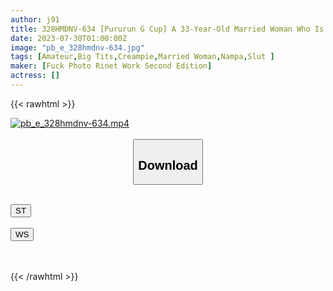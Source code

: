 ```yaml
---
author: j91
title: 328HMDNV-634 [Pururun G Cup] A 33-Year-Old Married Woman Who Is Very Erotic And Erotic. Slutty Awakening After Drinking! ! Nasty Dirty Fucking Squeezing Semen With A Dynamite Body! ! [Pill Regular Use Always Vaginal Cum Shot Ok]
date: 2023-07-30T01:00:00Z
image: "pb_e_328hmdnv-634.jpg"
tags: [Amateur,Big Tits,Creampie,Married Woman,Nampa,Slut ]
maker: [Fuck Photo Rinet Work Second Edition]
actress: []
---
```



{{< rawhtml >}}

<div class="video" data-videoid="qrAdjoaXJxsz2OM">
    <a href="javascript:;">
        <img src="https://my.j91.asia/posts/pb_e_328hmdnv-634/pb_e_328hmdnv-634.jpg" width="WIDTH" height="HEIGHT" alt="pb_e_328hmdnv-634.mp4" loading="lazy">
    </a>
</div>

<script type="text/javascript" src="https://j91.asia/asset/on-demand-st.js"></script>

<br>
  <link rel="stylesheet" href="https://j91.asia/asset/bs5.css">
  
  <center>
  <button class="btn btn-primary" type="button" data-bs-toggle="collapse" data-bs-target=".multi-collapse" aria-expanded="false" aria-controls="multiCollapseExample1 multiCollapseExample2"><h2>Download</h2></button></center>
</p>
<div class="row">
  <div class="col">
    <div class="collapse multi-collapse" id="multiCollapseExample1">
      <div class="card card-body">
	      	      <br>
<div class="buttons">  
<a href="https://streamtape.to/v/qrAdjoaXJxsz2OM"><button class="btn-hover color-3"><i class="fa fa-download"></i> ST</button></a></div>
    </div>
  </div>
</div>
  <div class="col">
    <div class="collapse multi-collapse" id="multiCollapseExample2">
      <div class="card card-body">
	      <br>
<div class="buttons">
    <a href="https://wolfstream.tv/0rcurzsoztab.html"><button class="btn-hover color-9"><i class="fa fa-download"></i> WS</button></a></div>
<br><br>
      </div>
    </div>
  </div>
</div>

{{< /rawhtml >}}
